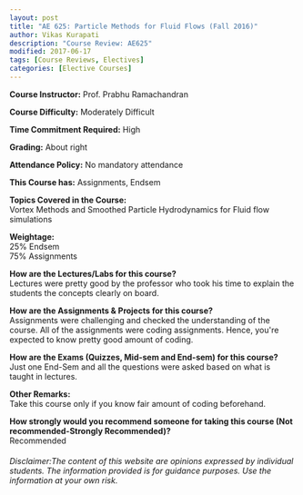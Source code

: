```yaml
---
layout: post
title: "AE 625: Particle Methods for Fluid Flows (Fall 2016)"
author: Vikas Kurapati
description: "Course Review: AE625"
modified: 2017-06-17
tags: [Course Reviews, Electives]
categories: [Elective Courses]
---
```


**Course Instructor:** Prof. Prabhu Ramachandran

**Course Difficulty:** Moderately Difficult

**Time Commitment Required:** High

**Grading:** About right

**Attendance Policy:** No mandatory attendance

**This Course has:** Assignments, Endsem

**Topics Covered in the Course:**  
Vortex Methods and Smoothed Particle Hydrodynamics for Fluid flow simulations

**Weightage:**  
25% Endsem  
75% Assignments

**How are the Lectures/Labs for this course?**  
Lectures were pretty good by the professor who took his time to explain the students the concepts clearly on board.

**How are the Assignments & Projects for this course?**  
Assignments were challenging and checked the understanding of the course. All of the assignments were coding assignments. Hence, you're expected to know pretty good amount of coding. 

**How are the Exams (Quizzes, Mid-sem and End-sem) for this course?**  
Just one End-Sem and all the questions were asked based on what is taught in lectures.

**Other Remarks:**  
Take this course only if you know fair amount of coding beforehand.

**How strongly would you recommend someone for taking this course (Not recommended-Strongly Recommended)?**  
Recommended

###### Disclaimer:The content of this website are opinions expressed by individual students. The information provided is for guidance purposes. Use the information at your own risk.
